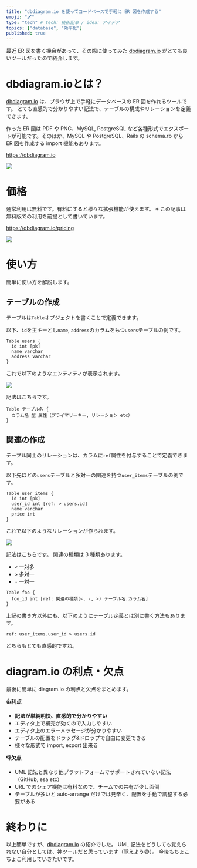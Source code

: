 ```yaml
---
title: "dbdiagram.io を使ってコードベースで手軽に ER 図を作成する"
emoji: "🖍"
type: "tech" # tech: 技術記事 / idea: アイデア
topics: ["database", "効率化"]
published: true
---
```


最近 ER 図を書く機会があって、その際に使ってみた [dbdiagram.io](https://dbdiagram.io/home) がとても良いツールだったので紹介します。

# dbdiagram.ioとは？


[dbdiagram.io](https://dbdiagram.io) は、ブラウザ上で手軽にデータベースの ER 図を作れるツールです。
とても直感的で分かりやすい記法で、テーブルの構成やリレーションを定義できます。

作った ER 図は PDF や PNG、MySQL, PostgreSQL など各種形式でエクスポートが可能です。そのほか、MySQL や PostgreSQL、Rails の schema.rb から ER 図を作成する import 機能もあります。

https://dbdiagram.io

![](https://i.gyazo.com/1f0b3be06d36e3ddfcc1d08b50309322.gif)

# 価格

通常利用は無料です。有料にすると様々な拡張機能が使えます。
※ この記事は無料版での利用を前提として書いています。

https://dbdiagram.io/pricing

![](https://i.gyazo.com/02e1d922730e8bf917acb71ecf66af5c.png)

# 使い方

簡単に使い方を解説します。

## テーブルの作成

テーブルは`Table`オブジェクトを書くことで定義できます。

以下、`id`を主キーとし`name`, `address`のカラムをもつ`users`テーブルの例です。

```
Table users {
  id int [pk]
  name varchar
  address varchar
}
```

これで以下のようなエンティティが表示されます。

![](https://i.gyazo.com/72efaeebd2945ed67748c8b37833ea9b.png)


記法はこちらです。

```
Table テーブル名 {
  カラム名 型 属性（プライマリーキー, リレーション etc）
}
```

## 関連の作成

テーブル同士のリレーションは、カラムに`ref`属性を付与することで定義できます。

以下先ほどの`users`テーブルと多対一の関連を持つ`user_items`テーブルの例です。

```
Table user_items {
  id int [pk]
  user_id int [ref: > users.id]
  name varchar
  price int
}
```

これで以下のようなリレーションが作られます。

![](https://i.gyazo.com/abc5385d3ea545d6e064bc481126843b.png)


記法はこちらです。
関連の種類は 3 種類あります。
- `<` 一対多
- `>` 多対一
- `-` 一対一

```
Table foo {
  foo_id int [ref: 関連の種類(<, -, >) テーブル名.カラム名]
}
```

上記の書き方以外にも、以下のようにテーブル定義とは別に書く方法もあります。

```
ref: user_items.user_id > users.id
```

どちらもとても直感的ですね。

# diagram.io の利点・欠点

最後に簡単に diagram.io の利点と欠点をまとめます。

**👍利点**
- **記法が単純明快、直感的で分かりやすい**
- エディタ上で補完が効くので入力しやすい
- エディタ上のエラーメッセージが分かりやすい
- テーブルの配置をドラッグ&ドロップで自由に変更できる
- 様々な形式で import, export 出来る

**👎欠点**
- UML 記法と異なり他プラットフォームでサポートされていない記法（GitHub, esa etc）
- URL でのシェア機能は有料なので、チームでの共有が少し面倒
- テーブルが多いと auto-arrange だけでは見辛く、配置を手動で調整する必要がある

# 終わりに

以上簡単ですが、[dbdiagram.io](https://dbdiagram.io/home) の紹介でした。
UML 記法をどうしても覚えられない自分としては、神ツールだと思っています（覚えよう😅）。
今後もちょこちょこ利用していきたいです。
